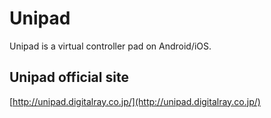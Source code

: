 # Unipad
Unipad is a virtual controller pad on Android/iOS.


## Unipad official site
[http://unipad.digitalray.co.jp/](http://unipad.digitalray.co.jp/)